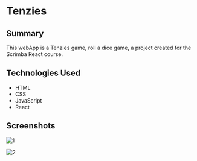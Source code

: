 # Tenzies  

## Summary  
This webApp is a Tenzies game, roll a dice game, a project created for the Scrimba React course.  
  
## Technologies Used  
- HTML  
- CSS
- JavaScript
- React

## Screenshots  

![1](https://github.com/user-attachments/assets/4193154b-4230-4b92-9072-c4f59d6ac4d7)  

![2](https://github.com/user-attachments/assets/c6db97a2-12c8-48f9-b2c9-9fab20cd144e)

